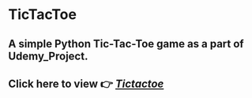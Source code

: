 # TicTacToe
## A simple Python Tic-Tac-Toe game as a part of  Udemy_Project.
## Click here to view 👉  [*Tictactoe*](https://github.com/injusticescorpio/TicTacToe/blob/master/TicTacToe1.py)
